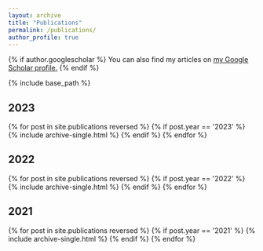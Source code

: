 ```yaml
---
layout: archive
title: "Publications"
permalink: /publications/
author_profile: true
---
```


{% if author.googlescholar %}
  You can also find my articles on <u><a href="{{author.googlescholar}}">my Google Scholar profile</a>.</u>
{% endif %}

{% include base_path %}

## 2023

{% for post in site.publications reversed %}
  {% if post.year == '2023' %}
      {% include archive-single.html %}
  {% endif %}
{% endfor %}

## 2022

{% for post in site.publications reversed %}
  {% if post.year == '2022' %}
      {% include archive-single.html %}
  {% endif %}
{% endfor %}

## 2021

{% for post in site.publications reversed %}
  {% if post.year == '2021' %}
      {% include archive-single.html %}
  {% endif %}
{% endfor %}
